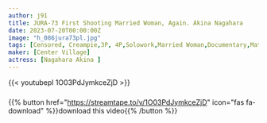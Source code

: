 ```yaml
---
author: j91
title: JURA-73 First Shooting Married Woman, Again. Akina Nagahara
date: 2023-07-20T00:00:00Z
image: "h_086jura73pl.jpg"
tags: [Censored, Creampie,3P, 4P,Solowork,Married Woman,Documentary,Mature Woman	]
maker: [Center Village]
actress: [Nagahara Akina ]
---
```



{{< youtubepl 1O03PdJymkceZjD >}}
###

{{% button href="https://streamtape.to/v/1O03PdJymkceZjD" icon="fas fa-download" %}}download this video{{% /button %}}
